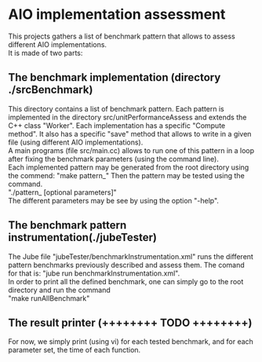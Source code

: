 # AIO implementation assessment

This projects gathers a list of benchmark pattern that allows to assess different AIO implementations.</br>
It is made of two parts:

## The benchmark implementation (directory ./srcBenchmark)
This directory contains a list of benchmark pattern.
Each pattern is implemented in the directory src/unitPerformanceAssess and extends the C++ class "Worker".
Each implementation has a specific "Compute method".  It also has a specific "save" method that allows to write in a given file (using different AIO implementations).</br>
A main programs (file src/main.cc) allows to run one of this pattern in a loop after fixing the benchmark parameters (using the command line). </br>
Each implemented pattern may be generated from the root directory using the commend: "make pattern_<pattern name>"
Then the pattern may be tested using the command.</br>
"./pattern_<patter name> [optional parameters]" </br>
The different parameters may be see by using the option "-help".



## The benchmark pattern instrumentation(./jubeTester)
The Jube file "jubeTester/benchmarkInstrumentation.xml" runs the different pattern benchmarks previously described and assess them.
The comand for that is: "jube run benchmarkInstrumentation.xml".</br>
In order to print all the defined benchmark, one can simply go to the root directory and run the command</br>
"make runAllBenchmark"



## The result printer (++++++++ TODO ++++++++)
For now, we simply print (using vi) for each tested benchmark, and for each parameter set, the time of each function.</br>


